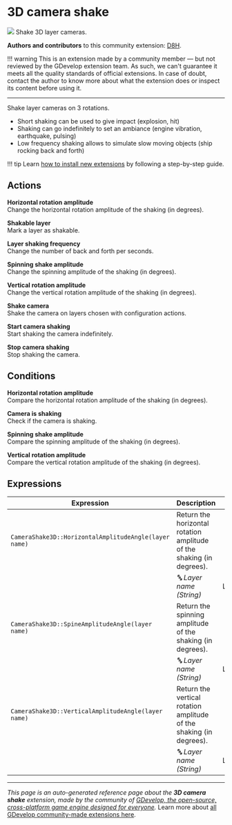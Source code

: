 # 3D camera shake

<img src="https://resources.gdevelop-app.com/assets/Icons/vector-difference-ab.svg" class="extension-icon"></img>
Shake 3D layer cameras.

**Authors and contributors** to this community extension: [D8H](https://gd.games/D8H).

!!! warning
    This is an extension made by a community member — but not reviewed
    by the GDevelop extension team. As such, we can't guarantee it
    meets all the quality standards of official extensions. In case of
    doubt, contact the author to know more about what the extension
    does or inspect its content before using it.

---

Shake layer cameras on 3 rotations.


- Short shaking can be used to give impact (explosion, hit)
- Shaking can go indefinitely to set an ambiance (engine vibration, earthquake, pulsing)
- Low frequency shaking allows to simulate slow moving objects (ship rocking back and forth)


!!! tip
    Learn [how to install new extensions](/gdevelop5/extensions/search) by following a step-by-step guide.

## Actions

**Horizontal rotation amplitude**  
Change the horizontal rotation amplitude of the shaking (in degrees).

**Shakable layer**  
Mark a layer as shakable.

**Layer shaking frequency**  
Change the number of back and forth per seconds.

**Spinning shake amplitude**  
Change the spinning amplitude of the shaking (in degrees).

**Vertical rotation amplitude**  
Change the vertical rotation amplitude of the shaking (in degrees).

**Shake camera**  
Shake the camera on layers chosen with configuration actions.

**Start camera shaking**  
Start shaking the camera indefinitely.

**Stop camera shaking**  
Stop shaking the camera.

## Conditions

**Horizontal rotation amplitude**  
Compare the horizontal rotation amplitude of the shaking (in degrees).

**Camera is shaking**  
Check if the camera is shaking.

**Spinning shake amplitude**  
Compare the spinning amplitude of the shaking (in degrees).

**Vertical rotation amplitude**  
Compare the vertical rotation amplitude of the shaking (in degrees).

## Expressions

| Expression | Description |  |
|-----|-----|-----|
| `CameraShake3D::HorizontalAmplitudeAngle(layer name)` | Return the horizontal rotation amplitude of the shaking (in degrees). ||
| | _🔤 Layer name (String)_ | Layer |
| `CameraShake3D::SpineAmplitudeAngle(layer name)` | Return the spinning amplitude of the shaking (in degrees). ||
| | _🔤 Layer name (String)_ | Layer |
| `CameraShake3D::VerticalAmplitudeAngle(layer name)` | Return the vertical rotation amplitude of the shaking (in degrees). ||
| | _🔤 Layer name (String)_ | Layer |


---

*This page is an auto-generated reference page about the **3D camera shake** extension, made by the community of [GDevelop, the open-source, cross-platform game engine designed for everyone](https://gdevelop.io/).* Learn more about [all GDevelop community-made extensions here](/gdevelop5/extensions).